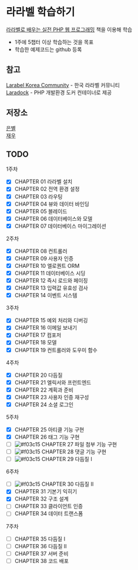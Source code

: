 # 라라벨 학습하기

[라라벨로 배우는 실전 PHP 웹 프로그래밍](https://www.aladin.co.kr/shop/wproduct.aspx?ItemId=96495117) 책을 이용해 학습  

- 1주에 5챕터 이상 학습하는 것을 목표 
- 학습한 예제코드는 github 등록

## 참고
[Larabel Korea Community](https://laravel.kr/) - 한국 라라벨 커뮤니티   
[Laradock](https://laradock.io/) - PHP 개발환경 도커 컨테이너로 제공  

## 저장소
[은별](https://github.com/lebest/laravel-study)  
[재우](https://github.com/jwoosss/laravel-study)

## TODO
1주차
- [x] CHAPTER 01 라라벨 설치
- [x] CHAPTER 02 전역 환경 설정
- [x] CHAPTER 03 라우팅
- [x] CHAPTER 04 뷰와 데이터 바인딩
- [x] CHAPTER 05 블레이드
- [x] CHAPTER 06 데이터베이스와 모델
- [x] CHAPTER 07 데이터베이스 마이그레이션   

2주차 
- [x] CHAPTER 08 컨트롤러 
- [x] CHAPTER 09 사용자 인증 
- [x] CHAPTER 10 엘로퀀트 ORM 
- [x] CHAPTER 11 데이터베이스 시딩 
- [x] CHAPTER 12 즉시 로드와 페이징 
- [x] CHAPTER 13 입력값 유효성 검사 
- [x] CHAPTER 14 이벤트 시스템 

3주차
- [x] CHAPTER 15 예외 처리와 디버깅 
- [x] CHAPTER 16 이메일 보내기 
- [x] CHAPTER 17 컴포저 
- [x] CHAPTER 18 모델 
- [x] CHAPTER 19 컨트롤러와 도우미 함수 

4주차
- [x] CHAPTER 20 다듬질 
- [x] CHAPTER 21 엘릭서와 프런트엔드 
- [x] CHAPTER 22 계획과 준비 
- [x] CHAPTER 23 사용자 인증 재구성 
- [x] CHAPTER 24 소셜 로그인 

5주차
- [x] CHAPTER 25 아티클 기능 구현 
- [x] CHAPTER 26 태그 기능 구현 
- [ ] ![#f03c15](https://placehold.it/15/f03c15/000000?text=+) CHAPTER 27 파일 첨부 기능 구현 
- [ ] ![#f03c15](https://placehold.it/15/f03c15/000000?text=+) CHAPTER 28 댓글 기능 구현 
- [ ] ![#f03c15](https://placehold.it/15/f03c15/000000?text=+) CHAPTER 29 다듬질 I 

6주차
- [ ] ![#f03c15](https://placehold.it/15/f03c15/000000?text=+) CHAPTER 30 다듬질 II 
- [x] CHAPTER 31 기본기 익히기 
- [x] CHAPTER 32 구조 설계 
- [ ] CHAPTER 33 클라이언트 인증 
- [ ] CHAPTER 34 데이터 트랜스폼 

7주차
- [ ] CHAPTER 35 다듬질 I 
- [ ] CHAPTER 36 다듬질 II 
- [ ] CHAPTER 37 서버 준비 
- [ ] CHAPTER 38 코드 배포 
